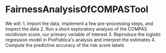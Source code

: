 # FairnessAnalysisOfCOMPASTool
We will: 1. Import the data, implement a few pre-processing steps, and inspect the data 2. Run a short exploratory analysis of the COMPAS recidivism score, our primary variable of interest 3. Reproduce the logistic regression model in ProPublica's analysis and interpret the estimates 4. Compute the predictive accuracy of the risk score labels
